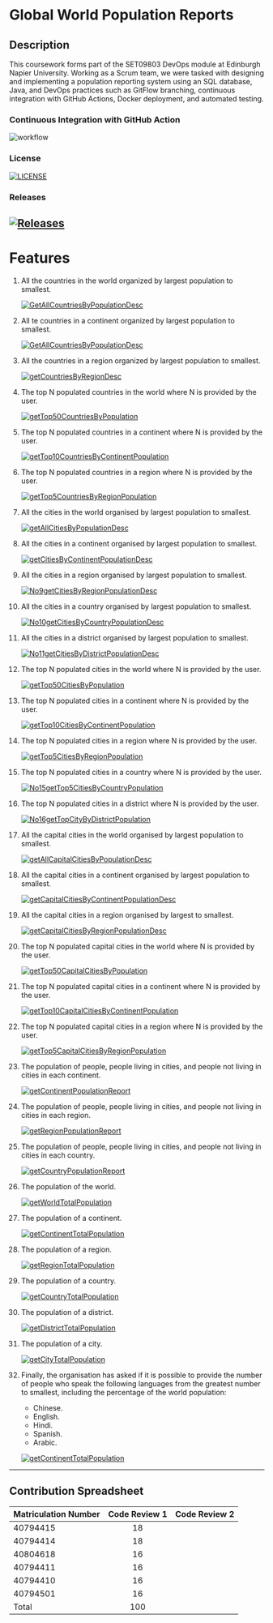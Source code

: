 # Global World Population Reports

## Description

This coursework forms part of the SET09803 DevOps module at Edinburgh Napier University.
Working as a Scrum team, we were tasked with designing and implementing a population reporting system
using an SQL database, Java, and DevOps practices such as GitFlow branching, continuous integration with GitHub Actions, Docker deployment, and automated testing.

### Continuous Integration with GitHub Action

![workflow](https://github.com/ThetHtar-Vivian/populationTest/actions/workflows/main.yml/badge.svg)

### License

[![LICENSE](https://img.shields.io/github/license/ThetHtar-Vivian/populationTest.svg?style=flat-square)](https://github.com/ThetHtar-Vivian/populationTest/blob/master/LICENSE)

### Releases

[![Releases](https://img.shields.io/github/release/ThetHtar-Vivian/populationTest/all.svg?style=flat-square)](https://github.com/ThetHtar-Vivian/populationTest/releases)
---

# Features
1. All the countries in the world organized by largest population to smallest.

   [![GetAllCountriesByPopulationDesc](https://img.shields.io/github/actions/workflow/status/ThetHtar-Vivian/populationTest/main.yml?branch=feature/getAllCountriesByPopulationDesc&label=getAllCountriesByPopulationDesc&style=flat-square)](https://github.com/ThetHtar-Vivian/populationTest/tree/feature/getAllCountriesByPopulationDesc)

2. All te countries in a continent organized by largest population to smallest.

   [![GetAllCountriesByPopulationDesc](https://img.shields.io/github/actions/workflow/status/ThetHtar-Vivian/populationTest/main.yml?branch=feature/getCountriesByContinentPopulationDesc&label=getCountriesByContinentPopulationDesc&style=flat-square)](https://github.com/ThetHtar-Vivian/populationTest/tree/feature/getAllCountriesByPopulationDesc)

3. All the countries in a region organized by largest population to smallest.

   [![getCountriesByRegionDesc](https://img.shields.io/github/actions/workflow/status/ThetHtar-Vivian/populationTest/main.yml?branch=feature/getCountriesByRegionDesc&label=getCountriesByRegionDesc&style=flat-square)](https://github.com/ThetHtar-Vivian/populationTest/tree/feature/getCountriesByRegionDesc)

4. The top N populated countries in the world where N is provided by the user.

   [![getTop50CountriesByPopulation](https://img.shields.io/github/actions/workflow/status/ThetHtar-Vivian/populationTest/main.yml?branch=feature/getTop50CountriesByPopulation&label=getTop50CountriesByPopulation&style=flat-square)](https://github.com/ThetHtar-Vivian/populationTest/tree/feature/getTop50CountriesByPopulation)

5. The top N populated countries in a continent where N is provided by the user.

   [![getTop10CountriesByContinentPopulation](https://img.shields.io/github/actions/workflow/status/ThetHtar-Vivian/populationTest/main.yml?branch=feature/getTop10CountriesByContinentPopulation&label=getTop10CountriesByContinentPopulation&style=flat-square)](https://github.com/ThetHtar-Vivian/populationTest/tree/feature/getTop10CountriesByContinentPopulation)

6. The top N populated countries in a region where N is provided by the user.

   [![getTop5CountriesByRegionPopulation](https://img.shields.io/github/actions/workflow/status/ThetHtar-Vivian/populationTest/main.yml?branch=feature/getTop5CountriesByRegionPopulation&label=getTop5CountriesByRegionPopulation&style=flat-square)](https://github.com/ThetHtar-Vivian/populationTest/tree/feature/getTop5CountriesByRegionPopulation)

8. All the cities in the world organised by largest population to smallest.

   [![getAllCitiesByPopulationDesc](https://img.shields.io/github/actions/workflow/status/ThetHtar-Vivian/populationTest/main.yml?branch=feature/getAllCitiesByPopulationDesc&label=getAllCitiesByPopulationDesc&style=flat-square)](https://github.com/ThetHtar-Vivian/populationTest/tree/feature/getAllCitiesByPopulationDesc)

9. All the cities in a continent organised by largest population to smallest.

   [![getCitiesByContinentPopulationDesc](https://img.shields.io/github/actions/workflow/status/ThetHtar-Vivian/populationTest/main.yml?branch=feature/getCitiesByContinentPopulationDesc&label=getCitiesByContinentPopulationDesc&style=flat-square)](https://github.com/ThetHtar-Vivian/populationTest/tree/feature/getCitiesByContinentPopulationDesc)

9. All the cities in a region organised by largest population to smallest.

   [![No9getCitiesByRegionPopulationDesc](https://img.shields.io/github/actions/workflow/status/ThetHtar-Vivian/populationTest/main.yml?branch=feature/No9getCitiesByRegionPopulationDesc&label=No9getCitiesByRegionPopulationDesc&style=flat-square)](https://github.com/ThetHtar-Vivian/populationTest/tree/feature/No9getCitiesByRegionPopulationDesc)

10. All the cities in a country organised by largest population to smallest.

    [![No10getCitiesByCountryPopulationDesc](https://img.shields.io/github/actions/workflow/status/ThetHtar-Vivian/populationTest/main.yml?branch=feature/No10getCitiesByCountryPopulationDesc&label=No10getCitiesByCountryPopulationDesc&style=flat-square)](https://github.com/ThetHtar-Vivian/populationTest/tree/feature/No10getCitiesByCountryPopulationDesc)

11. All the cities in a district organised by largest population to smallest.

    [![No11getCitiesByDistrictPopulationDesc](https://img.shields.io/github/actions/workflow/status/ThetHtar-Vivian/populationTest/main.yml?branch=feature/No11getCitiesByDistrictPopulationDesc&label=No11getCitiesByDistrictPopulationDesc&style=flat-square)](https://github.com/ThetHtar-Vivian/populationTest/tree/feature/getTop50CountriesByPopulation)
12. The top N populated cities in the world where N is provided by the user.

    [![getTop50CitiesByPopulation](https://img.shields.io/github/actions/workflow/status/ThetHtar-Vivian/populationTest/main.yml?branch=feature/getTop50CitiesByPopulation&label=getTop50CitiesByPopulation&style=flat-square)](https://github.com/ThetHtar-Vivian/populationTest/tree/feature/getTop50CitiesByPopulation)

13. The top N populated cities in a continent where N is provided by the user.

    [![getTop10CitiesByContinentPopulation](https://img.shields.io/github/actions/workflow/status/ThetHtar-Vivian/populationTest/main.yml?branch=feature/getTop10CitiesByContinentPopulation&label=getTop10CitiesByContinentPopulation&style=flat-square)](https://github.com/ThetHtar-Vivian/populationTest/tree/feature/getTop10CitiesByContinentPopulation)

14. The top N populated cities in a region where N is provided by the user.

    [![getTop5CitiesByRegionPopulation](https://img.shields.io/github/actions/workflow/status/ThetHtar-Vivian/populationTest/main.yml?branch=feature/getTop5CitiesByRegionPopulation&label=getTop5CitiesByRegionPopulation&style=flat-square)](https://github.com/ThetHtar-Vivian/populationTest/tree/feature/getTop5CitiesByRegionPopulation)

15. The top N populated cities in a country where N is provided by the user.

    [![No15getTop5CitiesByCountryPopulation](https://img.shields.io/github/actions/workflow/status/ThetHtar-Vivian/populationTest/main.yml?branch=feature/No15getTop5CitiesByCountryPopulation&label=No15getTop5CitiesByCountryPopulation&style=flat-square)](https://github.com/ThetHtar-Vivian/populationTest/tree/feature/No15getTop5CitiesByCountryPopulation)

16. The top N populated cities in a district where N is provided by the user.

    [![No16getTopCityByDistrictPopulation](https://img.shields.io/github/actions/workflow/status/ThetHtar-Vivian/populationTest/main.yml?branch=feature/No16getTopCityByDistrictPopulation&label=No16getTopCityByDistrictPopulation&style=flat-square)](https://github.com/ThetHtar-Vivian/populationTest/tree/feature/No16getTopCityByDistrictPopulation)

17. All the capital cities in the world organised by largest population to smallest.

    [![getAllCapitalCitiesByPopulationDesc](https://img.shields.io/github/actions/workflow/status/ThetHtar-Vivian/populationTest/main.yml?branch=feature/getAllCapitalCitiesByPopulationDesc&label=getAllCapitalCitiesByPopulationDesc&style=flat-square)](https://github.com/ThetHtar-Vivian/populationTest/tree/feature/getAllCapitalCitiesByPopulationDesc)

18. All the capital cities in a continent organised by largest population to smallest.

    [![getCapitalCitiesByContinentPopulationDesc](https://img.shields.io/github/actions/workflow/status/ThetHtar-Vivian/populationTest/main.yml?branch=feature/getCapitalCitiesByContinentPopulationDesc&label=getCapitalCitiesByContinentPopulationDesc&style=flat-square)](https://github.com/ThetHtar-Vivian/populationTest/tree/feature/getCapitalCitiesByContinentPopulationDesc)

19. All the capital cities in a region organised by largest to smallest.

    [![getCapitalCitiesByRegionPopulationDesc](https://img.shields.io/github/actions/workflow/status/ThetHtar-Vivian/populationTest/main.yml?branch=feature/getCapitalCitiesByRegionPopulationDesc&label=getCapitalCitiesByRegionPopulationDesc&style=flat-square)](https://github.com/ThetHtar-Vivian/populationTest/tree/feature/getCapitalCitiesByRegionPopulationDesc)

20. The top N populated capital cities in the world where N is provided by the user.

    [![getTop50CapitalCitiesByPopulation](https://img.shields.io/github/actions/workflow/status/ThetHtar-Vivian/populationTest/main.yml?branch=feature/getTop50CapitalCitiesByPopulation&label=getTop50CapitalCitiesByPopulation&style=flat-square)](https://github.com/ThetHtar-Vivian/populationTest/tree/feature/getTop50CapitalCitiesByPopulation)

21. The top N populated capital cities in a continent where N is provided by the user.

    [![getTop10CapitalCitiesByContinentPopulation](https://img.shields.io/github/actions/workflow/status/ThetHtar-Vivian/populationTest/main.yml?branch=feature/getTop10CapitalCitiesByContinentPopulation&label=getTop10CapitalCitiesByContinentPopulation&style=flat-square)](https://github.com/ThetHtar-Vivian/populationTest/tree/feature/getTop10CapitalCitiesByContinentPopulation)

22. The top N populated capital cities in a region where N is provided by the user.

    [![getTop5CapitalCitiesByRegionPopulation](https://img.shields.io/github/actions/workflow/status/ThetHtar-Vivian/populationTest/main.yml?branch=feature/getTop5CapitalCitiesByRegionPopulation&label=getTop5CapitalCitiesByRegionPopulation&style=flat-square)](https://github.com/ThetHtar-Vivian/populationTest/tree/feature/getTop5CapitalCitiesByRegionPopulation)

23. The population of people, people living in cities, and people not living in cities in each continent.

    [![getContinentPopulationReport](https://img.shields.io/github/actions/workflow/status/ThetHtar-Vivian/populationTest/main.yml?branch=feature/getContinentPopulationReport&label=getContinentPopulationReport&style=flat-square)](https://github.com/ThetHtar-Vivian/populationTest/tree/feature/getContinentPopulationReport)

24. The population of people, people living in cities, and people not living in cities in each region.

    [![getRegionPopulationReport](https://img.shields.io/github/actions/workflow/status/ThetHtar-Vivian/populationTest/main.yml?branch=feature/getRegionPopulationReport&label=getRegionPopulationReport&style=flat-square)](https://github.com/ThetHtar-Vivian/populationTest/tree/feature/getRegionPopulationReport)

25. The population of people, people living in cities, and people not living in cities in each country.

    [![getCountryPopulationReport](https://img.shields.io/github/actions/workflow/status/ThetHtar-Vivian/populationTest/main.yml?branch=feature/getCountryPopulationReport&label=getCountryPopulationReport&style=flat-square)](https://github.com/ThetHtar-Vivian/populationTest/tree/feature/getCountryPopulationReport)

26. The population of the world.

    [![getWorldTotalPopulation](https://img.shields.io/github/actions/workflow/status/ThetHtar-Vivian/populationTest/main.yml?branch=feature/getWorldTotalPopulation&label=getWorldTotalPopulation&style=flat-square)](https://github.com/ThetHtar-Vivian/populationTest/tree/feature/getWorldTotalPopulation)

27. The population of a continent.

    [![getContinentTotalPopulation](https://img.shields.io/github/actions/workflow/status/ThetHtar-Vivian/populationTest/main.yml?branch=feature/getContinentTotalPopulation&label=getContinentTotalPopulation&style=flat-square)](https://github.com/ThetHtar-Vivian/populationTest/tree/feature/getContinentTotalPopulation)

28. The population of a region.

    [![getRegionTotalPopulation](https://img.shields.io/github/actions/workflow/status/ThetHtar-Vivian/populationTest/main.yml?branch=feature/getRegionTotalPopulation&label=getRegionTotalPopulation&style=flat-square)](https://github.com/ThetHtar-Vivian/populationTest/tree/feature/getRegionTotalPopulation)

29. The population of a country.

    [![getCountryTotalPopulation](https://img.shields.io/github/actions/workflow/status/ThetHtar-Vivian/populationTest/main.yml?branch=feature/getCountryTotalPopulation&label=getCountryTotalPopulation&style=flat-square)](https://github.com/ThetHtar-Vivian/populationTest/tree/feature/getCountryTotalPopulation)

30. The population of a district.

    [![getDistrictTotalPopulation](https://img.shields.io/github/actions/workflow/status/ThetHtar-Vivian/populationTest/main.yml?branch=feature/getDistrictTotalPopulation&label=getDistrictTotalPopulation&style=flat-square)](https://github.com/ThetHtar-Vivian/populationTest/tree/feature/getDistrictTotalPopulation)

31. The population of a city.

    [![getCityTotalPopulation](https://img.shields.io/github/actions/workflow/status/ThetHtar-Vivian/populationTest/main.yml?branch=feature/getCityTotalPopulation&label=getCityTotalPopulation&style=flat-square)](https://github.com/ThetHtar-Vivian/populationTest/tree/feature/getCityTotalPopulation)

32. Finally, the organisation has asked if it is possible to provide the number of people who speak the following languages from the greatest number to smallest, including the percentage of the world population:
    * Chinese.
    * English.
    * Hindi.
    * Spanish.
    * Arabic.

    [![getContinentTotalPopulation](https://img.shields.io/github/actions/workflow/status/ThetHtar-Vivian/populationTest/main.yml?branch=feature/getContinentTotalPopulation&label=getContinentTotalPopulation&style=flat-square)](https://github.com/ThetHtar-Vivian/populationTest/tree/feature/getContinentTotalPopulation)

---

## Contribution Spreadsheet

| Matriculation Number | Code Review 1 | Code Review 2 |
| -------------------- |:-------------:|:-------------:|
| 40794415             |18             |               |
| 40794414             |18             |               |
| 40804618             |16             |               |
| 40794411             |16             |               |
| 40794410             |16             |               |
| 40794501             |16             |               |
| Total                |100            |               |